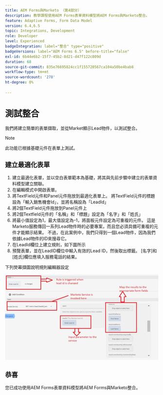 ```yaml
---
title: AEM Forms與Marketo （第4部分）
description: 教學課程使用AEM Forms表單資料模型將AEM Forms與Marketo整合。
feature: Adaptive Forms, Form Data Model
version: 6.4,6.5
topic: Integrations, Development
role: Developer
level: Experienced
badgeIntegration: label="整合" type="positive"
badgeVersions: label="AEM Forms 6.5" before-title="false"
exl-id: 6b44e6b2-15f7-45b2-8d21-d47f122c809d
duration: 68
source-git-commit: 835e76695824cc1f155720567ca104a50be4bab8
workflow-type: tm+mt
source-wordcount: '278'
ht-degree: 0%

---
```


# 測試整合

我們將建立簡單的表單擷取，並從Market顯示Lead物件，以測試整合。
>[!NOTE]
>
>此功能已根據基礎元件在表單上測試。

## 建立最適化表單

1. 建立最適化表單，並以空白表單範本為基礎，將其與先前步驟中建立的表單資料模型建立關聯。
1. 在編輯模式中開啟表單。
1. 將TextField元件和Panel元件拖放到最適化表單上。 將TextField元件的標題設為「輸入銷售機會Id」，並將名稱設為「LeadId」
1. 將2個TextField元件拖放到Panel元件上
1. 將2個Textfield元件的「名稱」和「標題」設定為「名字」和「姓氏」
1. 將最小值設定為1，最大值設定為–1，將面板元件設定為可重複的元件。 這是Marketo服務傳回一系列Lead物件時的必要專案，而且您必須具備可重複的元件才能顯示結果。 不過，在此案例中，我們只得到一個Lead物件，因為我們依據Lead物件的ID來搜尋它。
1. 在LeadId欄位上建立規則，如下圖所示
1. 預覽表單，並在LeadID欄位中輸入有效的Lead ID，然後取出標籤。 [名字]和[姓氏]欄位應填入服務電話的結果。

下列熒幕擷圖說明規則編輯器設定

![ruleeditor](assets/ruleeditor.png)


## 恭喜

您已成功使用AEM Forms表單資料模型將AEM Forms與Marketo整合。